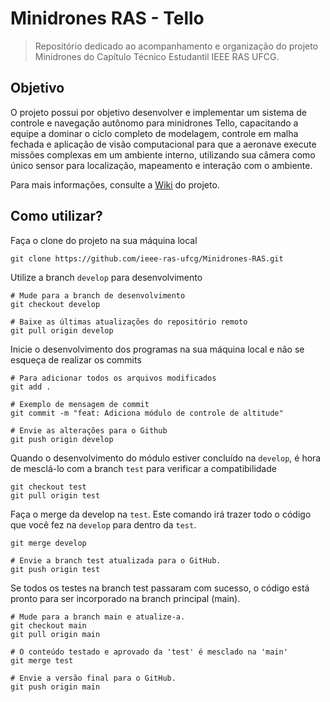 # Minidrones RAS - Tello
> Repositório dedicado ao acompanhamento e organização do projeto Minidrones do Capítulo Técnico Estudantil IEEE RAS UFCG.

## Objetivo 
O projeto possui por objetivo desenvolver e implementar um sistema de controle e navegação autônomo para minidrones Tello, capacitando a equipe a dominar o ciclo completo de modelagem, controle em malha fechada e aplicação de visão computacional para que a aeronave execute missões complexas em um ambiente interno, utilizando sua câmera como único sensor para localização, mapeamento e interação com o ambiente.

Para mais informações, consulte a [Wiki](https://github.com/ieee-ras-ufcg/Minidrones-RAS/wiki) do projeto.

## Como utilizar? 

Faça o clone do projeto na sua máquina local
```
git clone https://github.com/ieee-ras-ufcg/Minidrones-RAS.git
```

Utilize a branch `develop` para desenvolvimento

```
# Mude para a branch de desenvolvimento
git checkout develop

# Baixe as últimas atualizações do repositório remoto
git pull origin develop
```

Inicie o desenvolvimento dos programas na sua máquina local e não se esqueça de realizar os commits

```
# Para adicionar todos os arquivos modificados
git add .

# Exemplo de mensagem de commit
git commit -m "feat: Adiciona módulo de controle de altitude"

# Envie as alterações para o Github
git push origin develop
```

Quando o desenvolvimento do módulo estiver concluído na `develop`, é hora de mesclá-lo com a branch `test` para verificar a compatibilidade

```
git checkout test
git pull origin test
```

Faça o merge da develop na `test`. Este comando irá trazer todo o código que você fez na `develop` para dentro da `test`.
```
git merge develop

# Envie a branch test atualizada para o GitHub.
git push origin test
```

Se todos os testes na branch test passaram com sucesso, o código está pronto para ser incorporado na branch principal (main).
```
# Mude para a branch main e atualize-a.
git checkout main
git pull origin main

# O conteúdo testado e aprovado da 'test' é mesclado na 'main'
git merge test

# Envie a versão final para o GitHub.
git push origin main
```
